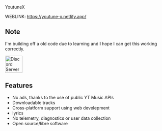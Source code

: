 YoutuneX

WEBLINK: https://youtune-x.netlify.app/

## Note

I'm building off a old code due to learning and I hope I can get this working correctly.


<a href="https://discord.gg/5ffjANRgFP"><img alt="Discord Server" height="56" src="https://cdn.jsdelivr.net/npm/@intergrav/devins-badges@3/assets/cozy/social/discord-plural_vector.svg"></a>


##  Features

-  No ads, thanks to the use of public YT  Music APIs
- Downloadable tracks
- Cross-platform  support using web develepment
-  lyrics
-  No telemetry, diagnostics or user data collection
- Open source/libre software

